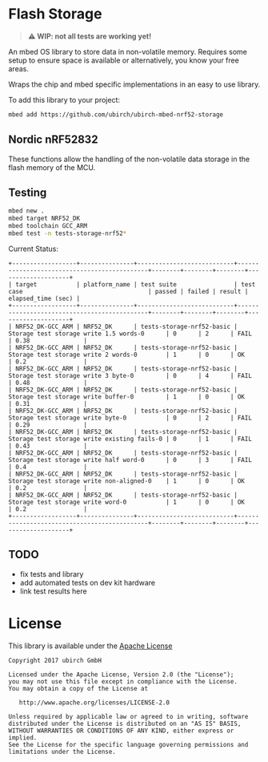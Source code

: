 # Flash Storage

> **⚠ WIP: not all tests are working yet!**

An mbed OS library to store data in non-volatile memory. Requires some
setup to ensure space is available or alternatively, you know your
free areas.

Wraps the chip and mbed specific implementations in an easy to use
library.

To add this library to your project:

```bash
mbed add https://github.com/ubirch/ubirch-mbed-nrf52-storage
```

## Nordic nRF52832

These functions allow the handling of the non-volatile data storage in
the flash memory of the MCU.

## Testing

```bash
mbed new .
mbed target NRF52_DK
mbed toolchain GCC_ARM
mbed test -n tests-storage-nrf52*
```

Current Status:

```
+------------------+---------------+---------------------------+---------------------------------------------+--------+--------+--------+--------------------+
| target           | platform_name | test suite                | test case                                   | passed | failed | result | elapsed_time (sec) |
+------------------+---------------+---------------------------+---------------------------------------------+--------+--------+--------+--------------------+
| NRF52_DK-GCC_ARM | NRF52_DK      | tests-storage-nrf52-basic | Storage test storage write 1.5 words-0      | 0      | 2      | FAIL   | 0.38               |
| NRF52_DK-GCC_ARM | NRF52_DK      | tests-storage-nrf52-basic | Storage test storage write 2 words-0        | 1      | 0      | OK     | 0.2                |
| NRF52_DK-GCC_ARM | NRF52_DK      | tests-storage-nrf52-basic | Storage test storage write 3 byte-0         | 0      | 4      | FAIL   | 0.48               |
| NRF52_DK-GCC_ARM | NRF52_DK      | tests-storage-nrf52-basic | Storage test storage write buffer-0         | 1      | 0      | OK     | 0.31               |
| NRF52_DK-GCC_ARM | NRF52_DK      | tests-storage-nrf52-basic | Storage test storage write byte-0           | 0      | 2      | FAIL   | 0.29               |
| NRF52_DK-GCC_ARM | NRF52_DK      | tests-storage-nrf52-basic | Storage test storage write existing fails-0 | 0      | 1      | FAIL   | 0.43               |
| NRF52_DK-GCC_ARM | NRF52_DK      | tests-storage-nrf52-basic | Storage test storage write half word-0      | 0      | 3      | FAIL   | 0.4                |
| NRF52_DK-GCC_ARM | NRF52_DK      | tests-storage-nrf52-basic | Storage test storage write non-aligned-0    | 1      | 0      | OK     | 0.2                |
| NRF52_DK-GCC_ARM | NRF52_DK      | tests-storage-nrf52-basic | Storage test storage write word-0           | 1      | 0      | OK     | 0.2                |
+------------------+---------------+---------------------------+---------------------------------------------+--------+--------+--------+--------------------+
```

## TODO

- fix tests and library
- add automated tests on dev kit hardware
- link test results here


# License

This library is available under the [Apache License](LICENSE)

```
Copyright 2017 ubirch GmbH

Licensed under the Apache License, Version 2.0 (the "License");
you may not use this file except in compliance with the License.
You may obtain a copy of the License at

   http://www.apache.org/licenses/LICENSE-2.0

Unless required by applicable law or agreed to in writing, software
distributed under the License is distributed on an "AS IS" BASIS,
WITHOUT WARRANTIES OR CONDITIONS OF ANY KIND, either express or implied.
See the License for the specific language governing permissions and
limitations under the License.
````


